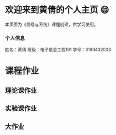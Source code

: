 # 欢迎来到黄倩的个人主页 :smile:

本页面为《信号与系统》课程创建，供学习使用。

### 个人信息
姓名：黄倩
班级：电子信息工程191
学号：3190432003

# 课程作业
## 理论课作业
## 实验课作业
## 大作业

